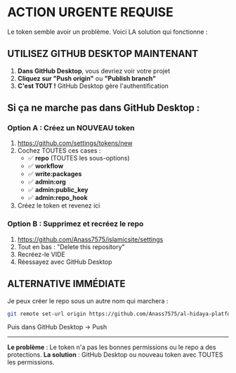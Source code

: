 # ACTION URGENTE REQUISE

Le token semble avoir un problème. Voici LA solution qui fonctionne :

## UTILISEZ GITHUB DESKTOP MAINTENANT

1. **Dans GitHub Desktop**, vous devriez voir votre projet
2. **Cliquez sur "Push origin"** ou **"Publish branch"**
3. **C'est TOUT !** GitHub Desktop gère l'authentification

## Si ça ne marche pas dans GitHub Desktop :

### Option A : Créez un NOUVEAU token
1. https://github.com/settings/tokens/new
2. Cochez TOUTES ces cases :
   - ✅ **repo** (TOUTES les sous-options)
   - ✅ **workflow**
   - ✅ **write:packages**
   - ✅ **admin:org**
   - ✅ **admin:public_key**
   - ✅ **admin:repo_hook**
3. Créez le token et revenez ici

### Option B : Supprimez et recréez le repo
1. https://github.com/Anass7575/islamicsite/settings
2. Tout en bas : "Delete this repository"
3. Recréez-le VIDE
4. Réessayez avec GitHub Desktop

## ALTERNATIVE IMMÉDIATE

Je peux créer le repo sous un autre nom qui marchera :
```bash
git remote set-url origin https://github.com/Anass7575/al-hidaya-platform-v2.git
```

Puis dans GitHub Desktop → Push

---

**Le problème** : Le token n'a pas les bonnes permissions ou le repo a des protections.
**La solution** : GitHub Desktop ou nouveau token avec TOUTES les permissions.